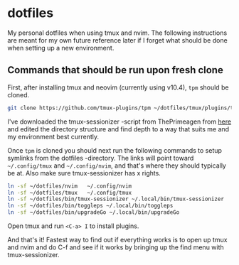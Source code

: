 # dotfiles
My personal dotfiles when using tmux and nvim. The following instructions are
meant for my own future reference later if I forget what should be done when
setting up a new environment.

## Commands that should be run upon fresh clone
First, after installing tmux and neovim (currently using v10.4), `tpm` should
be cloned.
```bash
git clone https://github.com/tmux-plugins/tpm ~/dotfiles/tmux/plugins/tpm
```

I've downloaded the tmux-sessionizer -script from ThePrimeagen from [here](https://github.com/ThePrimeagen/.dotfiles/blob/master/bin/.local/scripts/tmux-sessionizer)
and edited the directory structure and find depth to a way that suits me
and my environment best currently.

Once `tpm` is cloned you should next run the following commands to setup symlinks
from the dotfiles -directory. The links will point toward `~/.config/tmux` and
`~/.config/nvim`, and that's where they should typically be at. Also make sure
tmux-sessionizer has x rights.

```bash
ln -sf ~/dotfiles/nvim   ~/.config/nvim
ln -sf ~/dotfiles/tmux   ~/.config/tmux
ln -sf ~/dotfiles/bin/tmux-sessionizer ~/.local/bin/tmux-sessionizer
ln -sf ~/dotfiles/bin/toggleps ~/.local/bin/toggleps
ln -sf ~/dotfiles/bin/upgradeGo ~/.local/bin/upgradeGo
```

Open tmux and run `<C-a> I` to install plugins.

And that's it! Fastest way to find out if everything works is to open up tmux and nvim
and do C-f and see if it works by bringing up the find menu with tmux-sessionizer.
